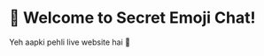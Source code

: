 <!DOCTYPE html>
<html lang="en">
<head>
  <meta charset="UTF-8">
  <meta name="viewport" content="width=device-width, initial-scale=1.0">
  <title>Secret Emoji Chat</title>
</head>
<body>
  <h1>🚀 Welcome to Secret Emoji Chat!</h1>
  <p>Yeh aapki pehli live website hai 🎉</p>
</body>
</html>
